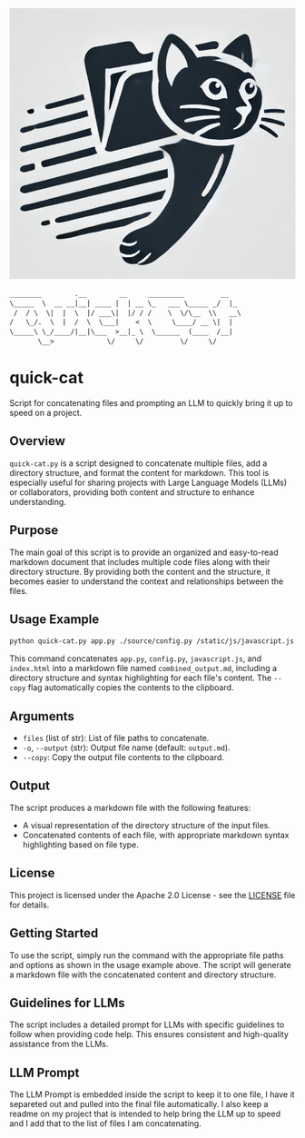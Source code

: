 ![Quick Cat](quickcat.png)

```txt
________        .__        __     _________         __   
\_____  \  __ __|__| ____ |  | __ \_   ___ \_____ _/  |_ 
 /  / \  \|  |  \  |/ ___\|  |/ / /    \  \/\__  \\   __\
/   \_/.  \  |  /  \  \___|    <  \     \____/ __ \|  |  
\_____\ \_/____/|__|\___  >__|_ \  \______  (____  /__|  
       \__>             \/     \/         \/     \/
```


# quick-cat
Script for concatenating files and prompting an LLM to quickly bring it up to speed on a project.

## Overview

`quick-cat.py` is a script designed to concatenate multiple files, add a directory structure, and format the content for markdown. This tool is especially useful for sharing projects with Large Language Models (LLMs) or collaborators, providing both content and structure to enhance understanding.

## Purpose

The main goal of this script is to provide an organized and easy-to-read markdown document that includes multiple code files along with their directory structure. By providing both the content and the structure, it becomes easier to understand the context and relationships between the files.

## Usage Example

```sh
python quick-cat.py app.py ./source/config.py /static/js/javascript.js /templates/index.html -o combined_output.md --copy
```

This command concatenates `app.py`, `config.py`, `javascript.js`, and `index.html` into a markdown file named `combined_output.md`, including a directory structure and syntax highlighting for each file's content. The `--copy` flag automatically copies the contents to the clipboard.

## Arguments

- `files` (list of str): List of file paths to concatenate.
- `-o`, `--output` (str): Output file name (default: `output.md`).
- `--copy`: Copy the output file contents to the clipboard.

## Output

The script produces a markdown file with the following features:
- A visual representation of the directory structure of the input files.
- Concatenated contents of each file, with appropriate markdown syntax highlighting based on file type.

## License

This project is licensed under the Apache 2.0 License - see the [LICENSE](LICENSE) file for details.

## Getting Started

To use the script, simply run the command with the appropriate file paths and options as shown in the usage example above. The script will generate a markdown file with the concatenated content and directory structure.

## Guidelines for LLMs

The script includes a detailed prompt for LLMs with specific guidelines to follow when providing code help. This ensures consistent and high-quality assistance from the LLMs.

## LLM Prompt

The LLM Prompt is embedded inside the script to keep it to one file, I have it separeted out and pulled into the final file automatically.  I also keep a readme on my project that is intended to help bring the LLM up to speed and I add that to the list of files I am concatenating.
